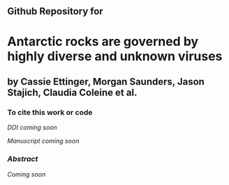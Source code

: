 ## Github Repository for
# Antarctic rocks are governed by highly diverse and unknown viruses 

## by Cassie Ettinger, Morgan Saunders, Jason Stajich, Claudia Coleine et al.

### To cite this work or code

<i> DOI coming soon <i>
	
<i> Manuscript coming soon</i>

### Abstract

<i> Coming soon </i>

